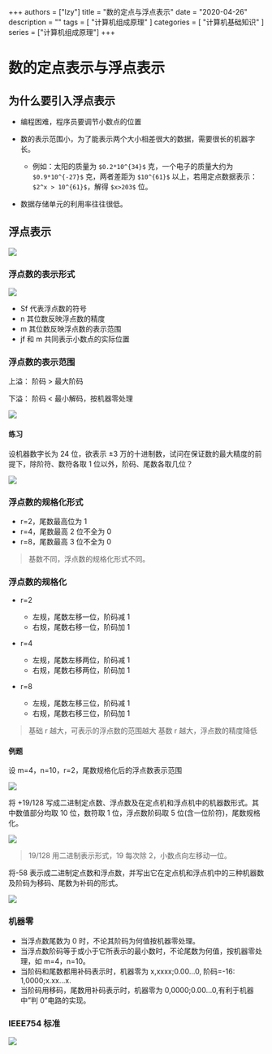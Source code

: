 +++
authors = ["lzy"]
title = "数的定点与浮点表示"
date = "2020-04-26"
description = ""
tags = [
    "计算机组成原理"
]
categories = [
    "计算机基础知识"
]
series = ["计算机组成原理"]
+++

# 数的定点表示与浮点表示

## 为什么要引入浮点表示

- 编程困难，程序员要调节小数点的位置
- 数的表示范围小，为了能表示两个大小相差很大的数据，需要很长的机器字长。

  - 例如：太阳的质量为 `$0.2*10^{34}$` 克，一个电子的质量大约为 `$0.9*10^{-27}$` 克，两者差距为 `$10^{61}$` 以上，若用定点数据表示：`$2^x > 10^{61}$`，解得 `$x>203$` 位。
- 数据存储单元的利用率往往很低。

## 浮点表示

![](../static/SjxJbtVI7o4GVuxKHBAcRnaMnxh.png)

### 浮点数的表示形式

![](../static/CN8xb9OEBoLe7QxSEFzcQSVjnkg.png)

- Sf 代表浮点数的符号
- n 其位数反映浮点数的精度
- m 其位数反映浮点数的表示范围
- jf 和 m 共同表示小数点的实际位置

### 浮点数的表示范围

上溢： 阶码 > 最大阶码

下溢： 阶码 < 最小解码，按机器零处理

![](../static/I6oNbiChsoQUZHx1ymScEbeqnWf.png)

#### 练习

设机器数字长为 24 位，欲表示 ±3 万的十进制数，试问在保证数的最大精度的前提下，除阶符、数符各取 1 位以外，阶码、尾数各取几位？

![](../static/RtxdbiXqwoPa5ixCAu5cq4VonSb.png)

### 浮点数的规格化形式

- r=2，尾数最高位为 1
- r=4，尾数最高 2 位不全为 0
- r=8，尾数最高 3 位不全为 0

> 基数不同，浮点数的规格化形式不同。

### 浮点数的规格化

- r=2

  - 左规，尾数左移一位，阶码减 1
  - 右规，尾数右移一位，阶码加 1
- r=4

  - 左规，尾数左移两位，阶码减 1
  - 右规，尾数右移两位，阶码加 1
- r=8

  - 左规，尾数左移三位，阶码减 1
  - 右规，尾数右移三位，阶码加 1

> 基础 r 越大，可表示的浮点数的范围越大
> 基数 r 越大，浮点数的精度降低

#### 例题

设 m=4，n=10，r=2，尾数规格化后的浮点数表示范围

![](../static/OF9XbSzcDoczOOxRoPQcaj0lnch.png)

将 +19/128 写成二进制定点数、浮点数及在定点机和浮点机中的机器数形式。其中数值部分均取 10 位，数符取 1 位，浮点数阶码取 5 位(含一位阶符)，尾数规格化。

![](../static/DvXFbAEr3ot6gjxFaWOcBEl4nMf.png)

> 19/128 用二进制表示形式，19 每次除 2，小数点向左移动一位。

将-58 表示成二进制定点数和浮点数，并写出它在定点机和浮点机中的三种机器数及阶码为移码、尾数为补码的形式。

![](../static/LjV5bUOYNoxEQtxWi1Oc7YbYnpr.png)

### 机器零

- 当浮点数尾数为 0 时，不论其阶码为何值按机器零处理。
- 当浮点数阶码等于或小于它所表示的最小数时，不论尾数为何值，按机器零处理，如 m=4，n=10。
- 当阶码和尾数都用补码表示时，机器零为 x,xxxx;0.00…0, 阶码=-16: 1,0000;x.xx…x.
- 当阶码用移码，尾数用补码表示时，机器零为 0,0000;0.00…0,有利于机器中”判 0”电路的实现。

### IEEE754 标准

![](../static/DZRXbI1vPoeJzSx1eU1c4KJdnpb.png)
